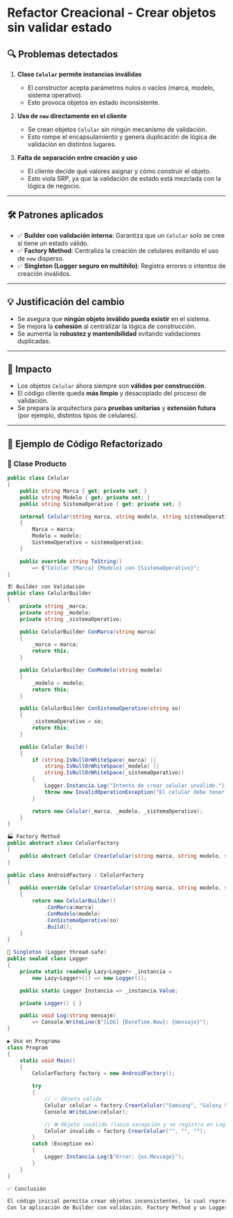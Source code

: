 # Refactor Creacional - Crear objetos sin validar estado

## 🔍 Problemas detectados
1. **Clase `Celular` permite instancias inválidas**  
   - El constructor acepta parámetros nulos o vacíos (marca, modelo, sistema operativo).  
   - Esto provoca objetos en estado inconsistente.

2. **Uso de `new` directamente en el cliente**  
   - Se crean objetos `Celular` sin ningún mecanismo de validación.  
   - Esto rompe el encapsulamiento y genera duplicación de lógica de validación en distintos lugares.

3. **Falta de separación entre creación y uso**  
   - El cliente decide qué valores asignar y cómo construir el objeto.  
   - Esto viola SRP, ya que la validación de estado está mezclada con la lógica de negocio.

---

## 🛠 Patrones aplicados
- ✅ **Builder con validación interna**: Garantiza que un `Celular` solo se cree si tiene un estado válido.  
- ✅ **Factory Method**: Centraliza la creación de celulares evitando el uso de `new` disperso.  
- ✅ **Singleton (Logger seguro en multihilo)**: Registra errores o intentos de creación inválidos.

---

## 💡 Justificación del cambio
- Se asegura que **ningún objeto inválido pueda existir** en el sistema.  
- Se mejora la **cohesión** al centralizar la lógica de construcción.  
- Se aumenta la **robustez y mantenibilidad** evitando validaciones duplicadas.  

---

## 🔄 Impacto
- Los objetos `Celular` ahora siempre son **válidos por construcción**.  
- El código cliente queda **más limpio** y desacoplado del proceso de validación.  
- Se prepara la arquitectura para **pruebas unitarias** y **extensión futura** (por ejemplo, distintos tipos de celulares).

---

## 📌 Ejemplo de Código Refactorizado

### 📱 Clase Producto
```csharp
public class Celular
{
    public string Marca { get; private set; }
    public string Modelo { get; private set; }
    public string SistemaOperativo { get; private set; }

    internal Celular(string marca, string modelo, string sistemaOperativo)
    {
        Marca = marca;
        Modelo = modelo;
        SistemaOperativo = sistemaOperativo;
    }

    public override string ToString()
        => $"Celular {Marca} {Modelo} con {SistemaOperativo}";
}

🏗️ Builder con Validación
public class CelularBuilder
{
    private string _marca;
    private string _modelo;
    private string _sistemaOperativo;

    public CelularBuilder ConMarca(string marca)
    {
        _marca = marca;
        return this;
    }

    public CelularBuilder ConModelo(string modelo)
    {
        _modelo = modelo;
        return this;
    }

    public CelularBuilder ConSistemaOperativo(string so)
    {
        _sistemaOperativo = so;
        return this;
    }

    public Celular Build()
    {
        if (string.IsNullOrWhiteSpace(_marca) ||
            string.IsNullOrWhiteSpace(_modelo) ||
            string.IsNullOrWhiteSpace(_sistemaOperativo))
        {
            Logger.Instancia.Log("Intento de crear celular inválido.");
            throw new InvalidOperationException("El celular debe tener marca, modelo y sistema operativo válidos.");
        }

        return new Celular(_marca, _modelo, _sistemaOperativo);
    }
}

🏭 Factory Method
public abstract class CelularFactory
{
    public abstract Celular CrearCelular(string marca, string modelo, string so);
}

public class AndroidFactory : CelularFactory
{
    public override Celular CrearCelular(string marca, string modelo, string so)
    {
        return new CelularBuilder()
            .ConMarca(marca)
            .ConModelo(modelo)
            .ConSistemaOperativo(so)
            .Build();
    }
}

👤 Singleton (Logger thread-safe)
public sealed class Logger
{
    private static readonly Lazy<Logger> _instancia =
        new Lazy<Logger>(() => new Logger());

    public static Logger Instancia => _instancia.Value;

    private Logger() { }

    public void Log(string mensaje)
        => Console.WriteLine($"[LOG] {DateTime.Now}: {mensaje}");
}

▶️ Uso en Programa
class Program
{
    static void Main()
    {
        CelularFactory factory = new AndroidFactory();

        try
        {
            // ✅ Objeto válido
            Celular celular = factory.CrearCelular("Samsung", "Galaxy S24", "Android 14");
            Console.WriteLine(celular);

            // ❌ Objeto inválido (lanza excepción y se registra en Logger)
            Celular invalido = factory.CrearCelular("", "", "");
        }
        catch (Exception ex)
        {
            Logger.Instancia.Log($"Error: {ex.Message}");
        }
    }
}

✅ Conclusión

El código inicial permitía crear objetos inconsistentes, lo cual representaba un grave riesgo de diseño.
Con la aplicación de Builder con validación, Factory Method y un Logger Singleton thread-safe, se garantiza que cada Celular creado siempre esté en un estado válido, se mejora la cohesión y se refuerza la mantenibilidad del sistema.

